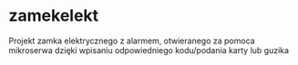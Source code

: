 # zamekelekt

Projekt zamka elektrycznego z alarmem, otwieranego za pomoca mikroserwa dzięki wpisaniu odpowiedniego kodu/podania karty lub guzika 

